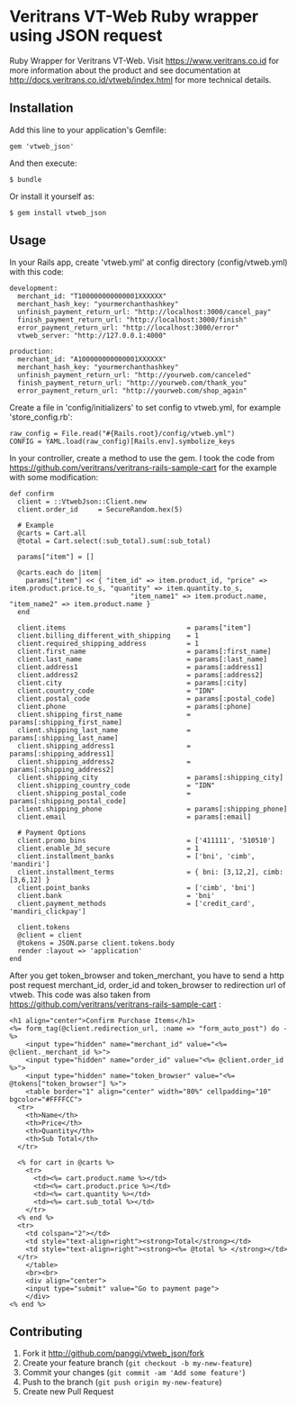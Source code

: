 # Veritrans VT-Web Ruby wrapper using JSON request

Ruby Wrapper for Veritrans VT-Web. Visit https://www.veritrans.co.id for more information about the product and see documentation at http://docs.veritrans.co.id/vtweb/index.html for more technical details.

## Installation

Add this line to your application's Gemfile:

    gem 'vtweb_json'

And then execute:

    $ bundle

Or install it yourself as:

    $ gem install vtweb_json

## Usage

In your Rails app, create 'vtweb.yml' at config directory (config/vtweb.yml) with this code:

    development:
      merchant_id: "T100000000000001XXXXXX"
      merchant_hash_key: "yourmerchanthashkey"
      unfinish_payment_return_url: "http://localhost:3000/cancel_pay"
      finish_payment_return_url: "http://localhost:3000/finish"
      error_payment_return_url: "http://localhost:3000/error"
      vtweb_server: "http://127.0.0.1:4000"

    production:
      merchant_id: "A100000000000001XXXXXX"
      merchant_hash_key: "yourmerchanthashkey"
      unfinish_payment_return_url: "http://yourweb.com/canceled"
      finish_payment_return_url: "http://yourweb.com/thank_you"
      error_payment_return_url: "http://yourweb.com/shop_again"
      
Create a file in 'config/initializers' to set config to vtweb.yml, for example 'store_config.rb':
    
    raw_config = File.read("#{Rails.root}/config/vtweb.yml")
    CONFIG = YAML.load(raw_config)[Rails.env].symbolize_keys
 
      
In your controller, create a method to use the gem. I took the code from https://github.com/veritrans/veritrans-rails-sample-cart for the example with some modification:

    def confirm
      client = ::VtwebJson::Client.new
      client.order_id     = SecureRandom.hex(5)

      # Example 
      @carts = Cart.all
      @total = Cart.select(:sub_total).sum(:sub_total)
  
      params["item"] = []    

      @carts.each do |item|
        params["item"] << { "item_id" => item.product_id, "price" => item.product.price.to_s, "quantity" => item.quantity.to_s, 
                                  "item_name1" => item.product.name, "item_name2" => item.product.name }
      end
  
      client.items    							= params["item"]
      client.billing_different_with_shipping 	= 1
      client.required_shipping_address 			= 1
      client.first_name    						= params[:first_name]
      client.last_name     						= params[:last_name]
      client.address1      						= params[:address1]
      client.address2      						= params[:address2]
      client.city          						= params[:city]
      client.country_code  						= "IDN"
      client.postal_code   						= params[:postal_code]
      client.phone         						= params[:phone]    
      client.shipping_first_name    			= params[:shipping_first_name]
      client.shipping_last_name     			= params[:shipping_last_name]
      client.shipping_address1      			= params[:shipping_address1]
      client.shipping_address2      			= params[:shipping_address2]
      client.shipping_city          			= params[:shipping_city]
      client.shipping_country_code  			= "IDN"
      client.shipping_postal_code   			= params[:shipping_postal_code]
      client.shipping_phone         			= params[:shipping_phone]  
      client.email 							    = params[:email] 
  
      # Payment Options
      client.promo_bins             			= ['411111', '510510']    
      client.enable_3d_secure      				= 1
      client.installment_banks      			= ['bni', 'cimb', 'mandiri']
      client.installment_terms      			= { bni: [3,12,2], cimb: [3,6,12] }
      client.point_banks            			= ['cimb', 'bni']
      client.bank                   			= 'bni'
      client.payment_methods        			= ['credit_card', 'mandiri_clickpay']

      client.tokens
      @client = client
      @tokens = JSON.parse client.tokens.body
      render :layout => 'application'
    end
    
After you get token_browser and token_merchant, you have to send a http post request merchant_id, order_id and token_browser to redirection url of vtweb. This code was also taken from https://github.com/veritrans/veritrans-rails-sample-cart :

    <h1 align="center">Confirm Purchase Items</h1>
    <%= form_tag(@client.redirection_url, :name => "form_auto_post") do -%>
    	<input type="hidden" name="merchant_id" value="<%= @client._merchant_id %>"> 
    	<input type="hidden" name="order_id" value="<%= @client.order_id %>">
    	<input type="hidden" name="token_browser" value="<%= @tokens["token_browser"] %>">
    	<table border="1" align="center" width="80%" cellpadding="10" bgcolor="#FFFFCC">
      <tr>
        <th>Name</th>
        <th>Price</th>
        <th>Quantity</th>
        <th>Sub Total</th>    
      </tr>
      
      <% for cart in @carts %>
        <tr>
          <td><%= cart.product.name %></td>
          <td><%= cart.product.price %></td>
          <td><%= cart.quantity %></td>
          <td><%= cart.sub_total %></td>
        </tr>    
      <% end %>  
      <tr>
      	<td colspan="2"></td>
      	<td style="text-align=right"><strong>Total</strong></td>
      	<td style="text-align=right"><strong><%= @total %> </strong></td>
      </tr>
    	</table>
    	<br><br>
    	<div align="center">
    	<input type="submit" value="Go to payment page">
    	</div>
    <% end %>

## Contributing

1. Fork it http://github.com/panggi/vtweb_json/fork 
2. Create your feature branch (`git checkout -b my-new-feature`)
3. Commit your changes (`git commit -am 'Add some feature'`)
4. Push to the branch (`git push origin my-new-feature`)
5. Create new Pull Request
